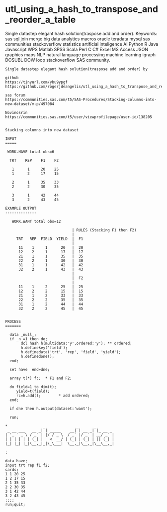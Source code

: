 # utl_using_a_hash_to_transpose_and_reorder_a_table
Single datastep elegant hash solution(traspose add and order).  Keywords: sas sql join merge big data analytics macros oracle teradata mysql sas communities stackoverflow statistics artificial inteligence AI Python R Java Javascript WPS Matlab SPSS Scala Perl C C# Excel MS Access JSON graphics maps NLP natural language processing machine learning igraph DOSUBL DOW loop stackoverflow SAS community.

    Single datastep elegant hash solution(traspose add and order) by

    github
    https://tinyurl.com/ybu9ypgf
    https://github.com/rogerjdeangelis/utl_using_a_hash_to_transpose_and_reorder_a_table

    sas forum
    https://communities.sas.com/t5/SAS-Procedures/Stacking-columns-into-new-dataset/m-p/497084

    Novinosrin
    https://communities.sas.com/t5/user/viewprofilepage/user-id/138205


    Stacking columns into new dataset

    INPUT
    =====

     WORK.HAVE total obs=6

      TRT    REP    F1    F2

       1      1     20    25
       1      2     17    15

       2      1     35    33
       2      2     30    35

       3      1     42    44
       3      2     43    45

    EXAMPLE OUTPUT
    --------------

       WORK.WANT total obs=12

                                  | RULES (Stacking F1 then F2)
                                  |
         TRT   REP  FIELD  YIELD  |  F1
                                  |
          11    1     1      20   |  20
          12    2     1      17   |  17
          21    1     1      35   |  35
          22    2     1      30   |  30
          31    1     1      42   |  42
          32    2     1      43   |  43
                                  |
                                  |  F2
                                  |
          11    1     2      25   |  25
          12    2     2      15   |  15
          21    1     2      33   |  33
          22    2     2      35   |  35
          31    1     2      44   |  44
          32    2     2      45   |  45


    PROCESS
    =======

      data _null_;
      if _n_=1 then do;
           dcl hash h(multidata:'y',ordered:'y'); ** ordered;
           h.definekey('field');
           h.definedata('trt', 'rep', 'field', 'yield');
           h.definedone();
      end;

      set have  end=dne;

      array t(*) f:;  * F1 and F2;

      do field=1 to dim(t);
         yield=t(field);
         rc=h.add();        * add ordered;
      end;

      if dne then h.output(dataset:'want');

      run;

    *                _              _       _
     _ __ ___   __ _| | _____    __| | __ _| |_ __ _
    | '_ ` _ \ / _` | |/ / _ \  / _` |/ _` | __/ _` |
    | | | | | | (_| |   <  __/ | (_| | (_| | || (_| |
    |_| |_| |_|\__,_|_|\_\___|  \__,_|\__,_|\__\__,_|

    ;

    data have;
    input trt rep f1 f2;
    cards;
    1 1 20 25
    1 2 17 15
    2 1 35 33
    2 2 30 35
    3 1 42 44
    3 2 43 45
    ;;;;
    run;quit;

